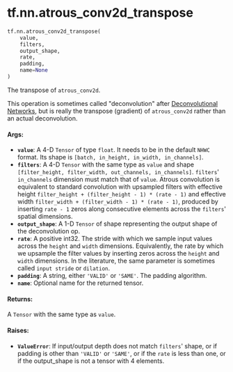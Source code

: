 <div itemscope itemtype="http://developers.google.com/ReferenceObject">
<meta itemprop="name" content="tf.nn.atrous_conv2d_transpose" />
<meta itemprop="path" content="Stable" />
</div>

# tf.nn.atrous_conv2d_transpose

``` python
tf.nn.atrous_conv2d_transpose(
    value,
    filters,
    output_shape,
    rate,
    padding,
    name=None
)
```

The transpose of `atrous_conv2d`.

This operation is sometimes called "deconvolution" after [Deconvolutional
Networks](https://www.matthewzeiler.com/mattzeiler/deconvolutionalnetworks.pdf),
but is really the transpose (gradient) of `atrous_conv2d` rather than an
actual deconvolution.

#### Args:

* <b>`value`</b>: A 4-D `Tensor` of type `float`. It needs to be in the default `NHWC`
    format. Its shape is `[batch, in_height, in_width, in_channels]`.
* <b>`filters`</b>: A 4-D `Tensor` with the same type as `value` and shape
    `[filter_height, filter_width, out_channels, in_channels]`. `filters`'
    `in_channels` dimension must match that of `value`. Atrous convolution is
    equivalent to standard convolution with upsampled filters with effective
    height `filter_height + (filter_height - 1) * (rate - 1)` and effective
    width `filter_width + (filter_width - 1) * (rate - 1)`, produced by
    inserting `rate - 1` zeros along consecutive elements across the
    `filters`' spatial dimensions.
* <b>`output_shape`</b>: A 1-D `Tensor` of shape representing the output shape of the
    deconvolution op.
* <b>`rate`</b>: A positive int32. The stride with which we sample input values across
    the `height` and `width` dimensions. Equivalently, the rate by which we
    upsample the filter values by inserting zeros across the `height` and
    `width` dimensions. In the literature, the same parameter is sometimes
    called `input stride` or `dilation`.
* <b>`padding`</b>: A string, either `'VALID'` or `'SAME'`. The padding algorithm.
* <b>`name`</b>: Optional name for the returned tensor.


#### Returns:

A `Tensor` with the same type as `value`.


#### Raises:

* <b>`ValueError`</b>: If input/output depth does not match `filters`' shape, or if
    padding is other than `'VALID'` or `'SAME'`, or if the `rate` is less
    than one, or if the output_shape is not a tensor with 4 elements.